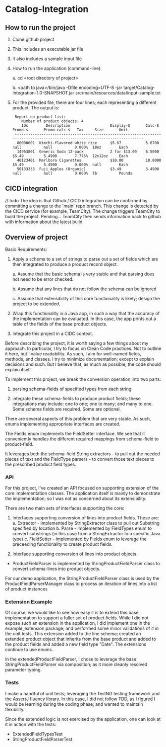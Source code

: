 # Catalog-Integration

## How to run the project
1. Clone github project
2. This includes an executable jar file
3. It also includes a sample input file
4. How to run the application (command-line):
    
    a. cd \<root directory of project\>
    
    b. \<path to java\>/bin/java  -Dfile.encoding=UTF-8 -jar target/Catalog-Integration-1.0-SNAPSHOT.jar src/main/resources/data/input-sample.txt
5. For the provided file, there are four lines; each representing a different product. The output is:

        Report on product list:
           Number of product objects: 4
           IDs        Description                  Display-$       Calc-$        Promo-$       Promo-calc-$   Tax     Size       Unit
        -----------------------------------------------------------------------------------------------------------------------------
         80000001  Kimchi-flavored white rice      $5.67           5.6700        null          null          0.000%  18oz        Each   
         14963801  Generic Soda 12-pack            2 for $13.00    6.5000        $5.49         5.4900        7.775%  12x12oz     Each   
         40123401  Marlboro Cigarettes             $10.00          10.0000       $5.49         5.4900        0.000%  null        Each   
         50133333  Fuji Apples (Organic)           $3.49           3.4900        null          null          0.000%  lb          Pounds 
        

       
## CICD integration
// todo  The idea is that Github / CICD integration can be confirmed by committing a change to the 'main' repo branch.  This change is detected by the CICD service (for example, TeamCity).  The change triggers TeamCity to build the project.  Pending... TeamCity then sends information back to github with information about the latest build.

## Overview of project
Basic Requirements:

1. Apply a schema to a set of strings to parse out a set of fields which are then integrated to produce a product record object.

    a. Assume that the basic schema is very stable and that parsing does not need to be error checked.
 
    b. Assume that any lines that do not follow the schema can be ignored
 
    c. Assume that extensibility of this core functionality is likely; design the project to be extended.

2. Wrap this functionality in a Java app, in such a way that the accuracy of the implementation can be evaluated.  In this case, the app prints out a table of the fields of the base product objects.

3. Integrate this project in a CIDC context.

Before describing the project, it is worth saying a few things about my approach. In particular, I try to focus on Clean Code practices.  Not to outline it here, but I value readability.  As such, I aim for well-named fields, methods, and classes.  I try to minimize documentation; except to explain decisions and such.  But I believe that, as much as possible, the code should explain itself.

To implement this project, we break the conversion operation into two parts:  

1. parsing schema-fields of specified types from each string

2. integrate these schema-fields to produce product fields; these integrations may include: one to one; one to many; and many to one. Some schema fields are required.  Some are optional. 

There are several aspects of this problem that are very stable.  As such, enums implementing appropriate interfaces are created.

The Fields enum implements the FieldSetter interface.  We see that it conveniently handles the different required mappings from schema-field to product-field.

It leverages both the schema-field String extractors - to pull out the needed pieces of text and the FieldType parsers - to convert those text pieces to the prescribed product field types.

### API
For this project, I've created an API focused on supporting extension of the core implementation classes.
The application itself is mainly to demonstrate the implementation; so I was not as concerned about its extensibility.

There are two main sets of interfaces supporting the core:
1.  Interfaces supporting conversion of lines into product fields.  These are:
   a. Extractor - implemented by StringExtractor class to pull out Substring specified by location
   b. Parse - implemented by FieldTypes enum to convert substrings (in this case from a StringExtractor to a specific Java type)
   c. FieldSetter - implemented by Fields enum to leverage the preceeding functionality to create product fields.

2. Interface supporting conversion of lines into product objects

* ProductFieldParser is implemented by StringProductFieldParser class to convert schema-lines into product objects.

For our demo application, the StringProductFieldParser class is used by the ProductFieldParserManager class to process an iteration of lines into a list of product instances
### Extension Example
Of course, we would like to see how easy it is to extend this base implementation to support a fuller set of product fields.
While I did not expose such an extension in the application, I did implement one in the example_extension package; and performed some minor validations of it in the unit tests.
This extension added to the line schema; created an extended product object that inherits from the base product and added to the product fields and added a new field type "Date".
The extensions continue to use enums.

In the extendedProductFieldParser, I chose to leverage the base StringProductFieldParser via composition; as it more cleanly resolved parameter typing.


### Tests
I make a handful of unit tests; leveraging the TestNG testing framework and the AssertJ fluency library.
In this case, I did not follow TDD, as I figured I would be learning during the coding phase; and wanted to maintain flexibility.

Since the extended logic is not exercised by the application, one can look at it in action with the tests:
* ExtendedFieldTypesTest
* StringProductFieldParserTest
